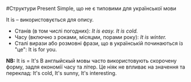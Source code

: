 #Структури Present Simple, що не є типовими для української мови

<span class="p1">It is</span> – використовується для опису.<br>
<ul>
<li>Станів (в том числі погодних): <i>It is easy. It is cold.</i></li>
<li>Часу (включно з роками, місяцми, порами року): <i>It is winter.</i></li>
<li>Сталі вирази або розмовні фрази, що в українській починаються із "це": It is for you.</li>
</ul>

<b>NB:</b> It is = It's
В англыйскый мовы часто використовують скорочену форму, задля економії часу та літер. Це ніяк не впливає на значення та переклад: It's cold, It's sunny, It's interesting.

